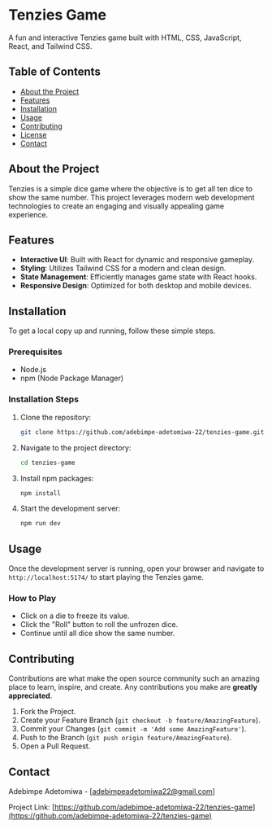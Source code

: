 # Tenzies Game

A fun and interactive Tenzies game built with HTML, CSS, JavaScript, React, and Tailwind CSS.

## Table of Contents

-   [About the Project](#about-the-project)
-   [Features](#features)
-   [Installation](#installation)
-   [Usage](#usage)
-   [Contributing](#contributing)
-   [License](#license)
-   [Contact](#contact)

## About the Project

Tenzies is a simple dice game where the objective is to get all ten dice to show the same number. This project leverages modern web development technologies to create an engaging and visually appealing game experience.

## Features

-   **Interactive UI**: Built with React for dynamic and responsive gameplay.
-   **Styling**: Utilizes Tailwind CSS for a modern and clean design.
-   **State Management**: Efficiently manages game state with React hooks.
-   **Responsive Design**: Optimized for both desktop and mobile devices.

## Installation

To get a local copy up and running, follow these simple steps.

### Prerequisites

-   Node.js
-   npm (Node Package Manager)

### Installation Steps

1. Clone the repository:
    ```sh
    git clone https://github.com/adebimpe-adetomiwa-22/tenzies-game.git
    ```
2. Navigate to the project directory:
    ```sh
    cd tenzies-game
    ```
3. Install npm packages:
    ```sh
    npm install
    ```
4. Start the development server:
    ```sh
    npm run dev
    ```

## Usage

Once the development server is running, open your browser and navigate to `http://localhost:5174/` to start playing the Tenzies game.

### How to Play

-   Click on a die to freeze its value.
-   Click the "Roll" button to roll the unfrozen dice.
-   Continue until all dice show the same number.

## Contributing

Contributions are what make the open source community such an amazing place to learn, inspire, and create. Any contributions you make are **greatly appreciated**.

1. Fork the Project.
2. Create your Feature Branch (`git checkout -b feature/AmazingFeature`).
3. Commit your Changes (`git commit -m 'Add some AmazingFeature'`).
4. Push to the Branch (`git push origin feature/AmazingFeature`).
5. Open a Pull Request.

## Contact

Adebimpe Adetomiwa - [adebimpeadetomiwa22@gmail.com]

Project Link: [https://github.com/adebimpe-adetomiwa-22/tenzies-game](https://github.com/adebimpe-adetomiwa-22/tenzies-game)
